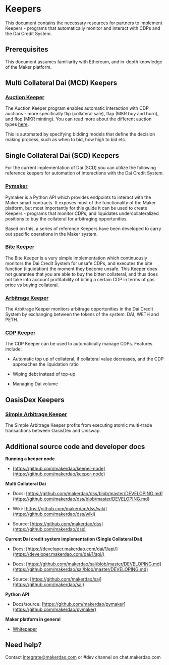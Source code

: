 # Keepers
This document contains the necessary resources for partners to implement Keepers - programs that automatically monitor and interact with CDPs and the Dai Credit System.

## Prerequisites

This document assumes familiarity with Ethereum, and in-depth knowledge of the Maker platform.

## Multi Collateral Dai (MCD) Keepers

### [Auction Keeper](https://github.com/makerdao/auction-keeper)

The Auction Keeper program enables automatic interaction with CDP auctions - more specifically flip (collateral sale), flap (MKR buy and burn), and flop (MKR minting). You can read more about the different auction types [here](https://github.com/makerdao/dss/wiki/Fuss).

This is automated by specifying bidding models that define the decision making process, such as when to bid, how high to bid etc.

## Single Collateral Dai (SCD) Keepers

For the current implementation of Dai (SCD) you can utilize the following reference keepers for automation of interactions with the Dai Credit System.

### [Pymaker](https://github.com/makerdao/pymaker)

Pymaker is a Python API which provides endpoints to interact with the Maker smart contracts. It exposes most of the functionality of the Maker platform, but most importantly for this guide it can be used to create Keepers - programs that monitor CDPs, and liquidates undercollateralized positions to buy the collateral for arbitraging opportunities.

Based on this, a series of reference Keepers have been developed to carry out specific operations in the Maker system.

### [Bite Keeper](https://github.com/makerdao/bite-keeper)

The Bite Keeper is a very simple implementation which continuously monitors the Dai Credit System for unsafe CDPs, and executes the bite function (liquidation) the moment they become unsafe. This Keeper does not guarantee that you are able to buy the bitten collateral, and thus does not take into account profitability of biting a certain CDP in terms of gas price vs buying collateral.

### [Arbitrage Keeper](https://github.com/makerdao/arbitrage-keeper)

The Arbitrage Keeper monitors arbitrage opportunities in the Dai Credit System by exchanging between the tokens of the system: DAI, WETH and PETH.

### [CDP Keeper](https://github.com/makerdao/cdp-keeper)

The CDP Keeper can be used to automatically manage CDPs. Features include:

-   Automatic top up of collateral, if collateral value decreases, and the CDP approaches the liquidation ratio

-   Wiping debt instead of top-up

-   Managing Dai volume

## OasisDex Keepers

### [Simple Arbitrage Keeper](https://github.com/makerdao/simple-arbitrage-keeper)

The Simple Arbitrage Keeper profits from executing atomic multi-trade transactions between OasisDex and Uniswap.


## Additional source code and developer docs

**Running a keeper node**

-   [https://github.com/makerdao/keeper-node](https://github.com/makerdao/keeper-node)


**Multi Collateral Dai**

-   Docs: [https://github.com/makerdao/dss/blob/master/DEVELOPING.md](https://github.com/makerdao/dss/blob/master/DEVELOPING.md)

-   Wiki: [https://github.com/makerdao/dss/wiki](https://github.com/makerdao/dss/wiki)

-   Source: [https://github.com/makerdao/dss](https://github.com/makerdao/dss)


**Current Dai credit system implementation (Single Collateral Dai)**

-   Docs: [https://developer.makerdao.com/dai/1/api/](https://developer.makerdao.com/dai/1/api/)

-   Docs: [https://github.com/makerdao/sai/blob/master/DEVELOPING.md](https://github.com/makerdao/sai/blob/master/DEVELOPING.md)

-   Source: [https://github.com/makerdao/sai](https://github.com/makerdao/sai)


**Python API**

-   Docs/source: [https://github.com/makerdao/pymaker](https://github.com/makerdao/pymaker)


**Maker platform in general**

-   [Whitepaper](https://makerdao.com/whitepaper/)


## Need help?

Contact [integrate@makerdao.com](mailto:integrate@makerdao.com) or #dev channel on chat.makerdao.com
